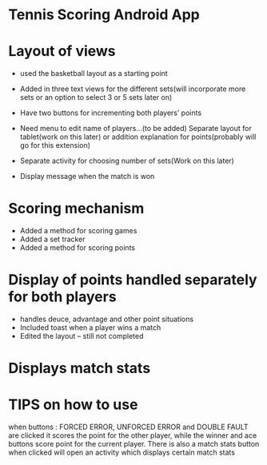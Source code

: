 
Tennis Scoring Android App
==================================


# Layout of views 
* used the basketball layout as a starting point
* Added in three text views for the different sets(will incorporate more sets or an option to select 3 or 5 sets later on)
*	Have two buttons for incrementing both players’ points

*	Need menu to edit name of players…(to be added)
	Separate layout for tablet(work on this later) or addition explanation for points(probably will go for this extension)
*	Separate activity for choosing number of sets(Work on this later)
*	Display message when the match is won 
# Scoring mechanism
*	Added a method for scoring games
*	Added a set tracker
*	Added a method for scoring points

# Display of points handled separately for both players
*	handles deuce, advantage and other point situations 
*	Included toast when a player wins a match
*	Edited the layout – still not completed	


#	Displays match stats

#	TIPS on how to use
  when buttons : FORCED ERROR, UNFORCED ERROR and DOUBLE FAULT are clicked it scores the point for the other player, while the winner and ace buttons score point for the current player. There is also a match stats button when clicked will open an activity which displays certain match stats

